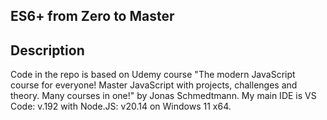 ## ES6+ from Zero to Master
## Description
 Code in the repo is based on Udemy course "The modern JavaScript course for everyone! Master JavaScript with projects, challenges and theory. Many courses in one!" by Jonas Schmedtmann. My main IDE is VS Code: v.192 with Node.JS: v20.14 on Windows 11 x64.
 
